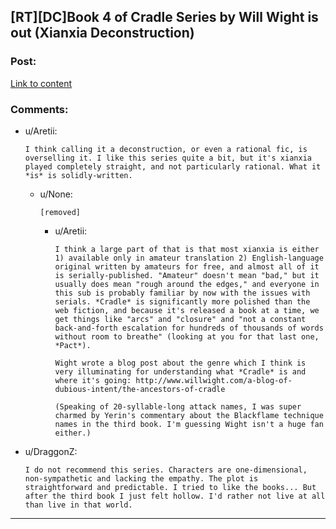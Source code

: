 ## [RT][DC]Book 4 of Cradle Series by Will Wight is out (Xianxia Deconstruction)

### Post:

[Link to content](https://www.amazon.com/Skysworn-Cradle-Book-Will-Wight-ebook/dp/B0762YQ2H8)

### Comments:

- u/Aretii:
  ```
  I think calling it a deconstruction, or even a rational fic, is overselling it. I like this series quite a bit, but it's xianxia played completely straight, and not particularly rational. What it *is* is solidly-written.
  ```

  - u/None:
    ```
    [removed]
    ```

    - u/Aretii:
      ```
      I think a large part of that is that most xianxia is either 1) available only in amateur translation 2) English-language original written by amateurs for free, and almost all of it is serially-published. "Amateur" doesn't mean "bad," but it usually does mean "rough around the edges," and everyone in this sub is probably familiar by now with the issues with serials. *Cradle* is significantly more polished than the web fiction, and because it's released a book at a time, we get things like "arcs" and "closure" and "not a constant back-and-forth escalation for hundreds of thousands of words without room to breathe" (looking at you for that last one, *Pact*).

      Wight wrote a blog post about the genre which I think is very illuminating for understanding what *Cradle* is and where it's going: http://www.willwight.com/a-blog-of-dubious-intent/the-ancestors-of-cradle

      (Speaking of 20-syllable-long attack names, I was super charmed by Yerin's commentary about the Blackflame technique names in the third book. I'm guessing Wight isn't a huge fan either.)
      ```

- u/DraggonZ:
  ```
  I do not recommend this series. Characters are one-dimensional, non-sympathetic and lacking the empathy. The plot is straightforward and predictable. I tried to like the books... But after the third book I just felt hollow. I'd rather not live at all than live in that world.
  ```

---

